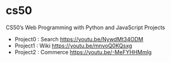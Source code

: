# cs50
CS50’s Web Programming with Python and JavaScript Projects

* Project0 : Search https://youtu.be/NywdMt34ODM
* Project1 : Wiki https://youtu.be/mnvoQ0KQsxg
* Project2 : Commerce https://youtu.be/-MeFYHHMmlg
